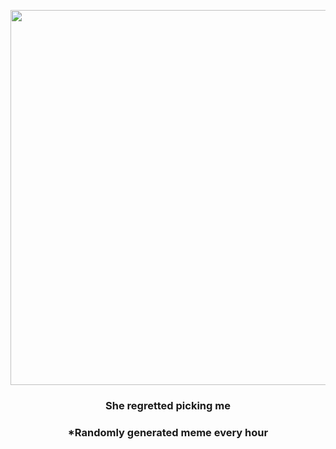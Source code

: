 <p align="center">
        <img src="https://i.redd.it/slu5vcuwdun81.gif" width="600" height="600">
        </p>
        <h3 align="center">She regretted picking me</h3>
        <h3 align="center">*Randomly generated meme every hour</h3>
    